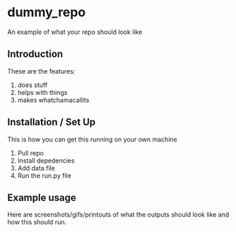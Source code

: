 # dummy_repo
An example of what your repo should look like

## Introduction

These are the features:
1. does stuff
2. helps with things
3. makes whatchamacallits

## Installation / Set Up

This is how you can get this running on your own machine

1. Pull repo
2. Install depedencies
3. Add data.file
4. Run the run.py file

## Example usage

Here are screenshots/gifs/printouts of what the outputs should look like and how this should run.

